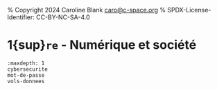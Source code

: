 % Copyright 2024 Caroline Blank <caro@c-space.org>
% SPDX-License-Identifier: CC-BY-NC-SA-4.0

# 1{sup}`re` - Numérique et société

```{toctree}
:maxdepth: 1
cybersecurite
mot-de-passe
vols-donnees
```
